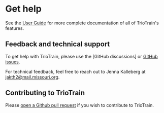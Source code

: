# Get help

See the [User Guide](usage_guide.md) for more complete documentation of all of TrioTrain's features.

## Feedback and technical support

To get help with TrioTrain, please use the [GitHub discussions] or [GitHub issues](https://github.com/jkalleberg/DV-TrioTrain/issues).

For technical feedback, feel free to
reach out to Jenna Kalleberg at <jakth2@mail.missouri.org>.

## Contributing to TrioTrain

Please [open a Github pull request](https://github.com/jkalleberg/DV-TrioTrain/pulls) if you wish to contribute to TrioTrain.